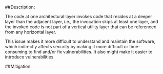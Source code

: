 ##Description:

The code at one architectural layer invokes code that resides at a deeper layer than the adjacent layer, i.e., the invocation skips at least one layer, and the invoked code is not part of a vertical utility layer that can be referenced from any horizontal layer.

This issue makes it more difficult to understand and maintain the software, which indirectly affects security by making it more difficult or time-consuming to find and/or fix vulnerabilities. It also might make it easier to introduce vulnerabilities.

##Mitigation:
